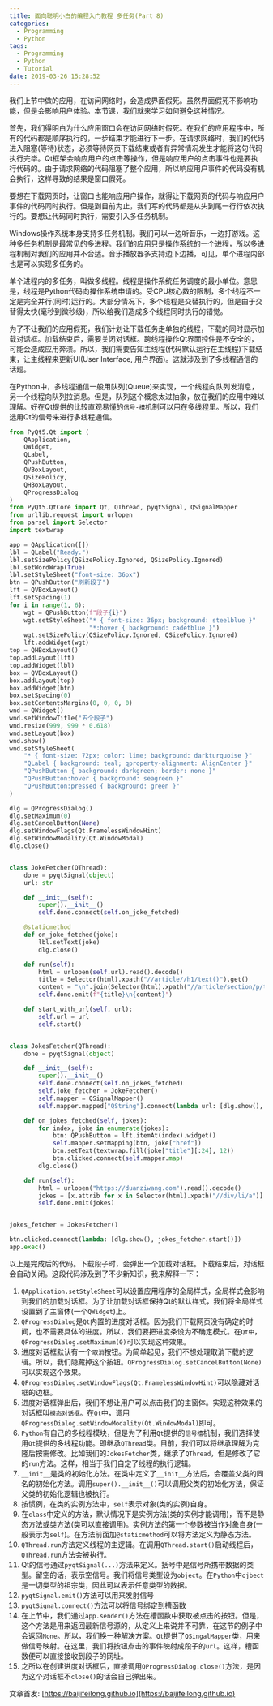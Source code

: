 ```yaml
---
title: 面向聪明小白的编程入门教程 多任务(Part 8)
categories:
  - Programming
  - Python
tags:
  - Programming
  - Python
  - Tutorial
date: 2019-03-26 15:28:52
---
```


我们上节中做的应用，在访问网络时，会造成界面假死。虽然界面假死不影响功能，但是会影响用户体验。本节课，我们就来学习如何避免这种情况。

<!--more-->

首先，我们得明白为什么应用窗口会在访问网络时假死。在我们的应用程序中，所有的代码都是顺序执行的，一步结束才能进行下一步。在请求网络时，我们的代码进入阻塞(等待)状态，必须等待网页下载结束或者有异常情况发生才能将这句代码执行完毕。Qt框架会响应用户的点击等操作，但是响应用户的点击事件也是要执行代码的。由于请求网络的代码阻塞了整个应用，所以响应用户事件的代码没有机会执行，这样导致的结果是窗口假死。

要想在下载网页时，让窗口也能响应用户操作，就得让下载网页的代码与响应用户事件的代码同时执行。但是到目前为止，我们写的代码都是从头到尾一行行依次执行的。要想让代码同时执行，需要引入多任务机制。

Windows操作系统本身支持多任务机制。我们可以一边听音乐，一边打游戏。这种多任务机制是最常见的多进程。我们的应用只是操作系统的一个进程，所以多进程机制对我们的应用并不合适。音乐播放器多支持边下边播，可见，单个进程内部也是可以实现多任务的。

单个进程内的多任务，叫做多线程。线程是操作系统任务调度的最小单位。意思是，线程是Python代码向操作系统申请的。受CPU核心数的限制，多个线程不一定是完全并行(同时)运行的。大部分情况下，多个线程是交替执行的，但是由于交替得太快(毫秒到微秒级)，所以给我们造成多个线程同时执行的错觉。

为了不让我们的应用假死，我们计划让下载任务走单独的线程，下载的同时显示加载对话框。加载结束后，需要关闭对话框。跨线程操作Qt界面控件是不安全的，可能会造成应用奔溃。所以，我们需要告知主线程(代码默认运行在主线程)下载结束，让主线程来更新UI(User Interface, 用户界面)。这就涉及到了多线程通信的话题。

在Python中，多线程通信一般用队列(Queue)来实现，一个线程向队列发消息，另一个线程向队列拉消息。但是，队列这个概念太过抽象，放在我们的应用中难以理解。好在Qt提供的比较直观易懂的`信号-槽`机制可以用在多线程里。所以，我们选用Qt的信号来进行多线程通信。

```python
from PyQt5.Qt import (
    QApplication,
    QWidget,
    QLabel,
    QPushButton,
    QVBoxLayout,
    QSizePolicy,
    QHBoxLayout,
    QProgressDialog
)
from PyQt5.QtCore import Qt, QThread, pyqtSignal, QSignalMapper
from urllib.request import urlopen
from parsel import Selector
import textwrap

app = QApplication([])
lbl = QLabel("Ready.")
lbl.setSizePolicy(QSizePolicy.Ignored, QSizePolicy.Ignored)
lbl.setWordWrap(True)
lbl.setStyleSheet("font-size: 36px")
btn = QPushButton("刷新段子")
lft = QVBoxLayout()
lft.setSpacing(1)
for i in range(1, 6):
    wgt = QPushButton(f"段子{i}")
    wgt.setStyleSheet("* { font-size: 36px; background: steelblue }"
                      "*:hover { background: cadetblue }")
    wgt.setSizePolicy(QSizePolicy.Ignored, QSizePolicy.Ignored)
    lft.addWidget(wgt)
top = QHBoxLayout()
top.addLayout(lft)
top.addWidget(lbl)
box = QVBoxLayout()
box.addLayout(top)
box.addWidget(btn)
box.setSpacing(0)
box.setContentsMargins(0, 0, 0, 0)
wnd = QWidget()
wnd.setWindowTitle("五个段子")
wnd.resize(999, 999 * 0.618)
wnd.setLayout(box)
wnd.show()
wnd.setStyleSheet(
    "* { font-size: 72px; color: lime; background: darkturquoise }"
    "QLabel { background: teal; qproperty-alignment: AlignCenter }"
    "QPushButton { background: darkgreen; border: none }"
    "QPushButton:hover { background: seagreen }"
    "QPushButton:pressed { background: green }"
)

dlg = QProgressDialog()
dlg.setMaximum(0)
dlg.setCancelButton(None)
dlg.setWindowFlags(Qt.FramelessWindowHint)
dlg.setWindowModality(Qt.WindowModal)
dlg.close()


class JokeFetcher(QThread):
    done = pyqtSignal(object)
    url: str

    def __init__(self):
        super().__init__()
        self.done.connect(self.on_joke_fetched)

    @staticmethod
    def on_joke_fetched(joke):
        lbl.setText(joke)
        dlg.close()

    def run(self):
        html = urlopen(self.url).read().decode()
        title = Selector(html).xpath("//article//h1/text()").get()
        content = "\n".join(Selector(html).xpath("//article/section/p/text()").getall())
        self.done.emit(f"{title}\n{content}")

    def start_with_url(self, url):
        self.url = url
        self.start()


class JokesFetcher(QThread):
    done = pyqtSignal(object)

    def __init__(self):
        super().__init__()
        self.done.connect(self.on_jokes_fetched)
        self.joke_fetcher = JokeFetcher()
        self.mapper = QSignalMapper()
        self.mapper.mapped["QString"].connect(lambda url: [dlg.show(), self.joke_fetcher.start_with_url(url)])

    def on_jokes_fetched(self, jokes):
        for index, joke in enumerate(jokes):
            btn: QPushButton = lft.itemAt(index).widget()
            self.mapper.setMapping(btn, joke["href"])
            btn.setText(textwrap.fill(joke["title"][:24], 12))
            btn.clicked.connect(self.mapper.map)
        dlg.close()

    def run(self):
        html = urlopen("https://duanziwang.com").read().decode()
        jokes = [x.attrib for x in Selector(html).xpath("//div/li/a")]
        self.done.emit(jokes)


jokes_fetcher = JokesFetcher()

btn.clicked.connect(lambda: [dlg.show(), jokes_fetcher.start()])
app.exec()
```

以上是完成后的代码。下载段子时，会弹出一个加载对话框。下载结束后，对话框会自动关闭。这段代码涉及到了不少新知识，我来解释一下：

1. `QApplication.setStyleSheet`可以设置应用程序的全局样式，全局样式会影响到我们的加载对话框。为了让加载对话框保持Qt的默认样式，我们将全局样式设置到了主窗体(一个`QWidget`)上。
2. `QProgressDialog`是`Qt`内置的进度对话框。因为我们下载网页没有确定的时间，也不需要具体的进度。所以，我们要把进度条设为不确定模式。在`Qt中`，`QProgressDialog.setMaximum(0)`可以实现这种效果。
3. 进度对话框默认有一个`取消`按钮。为简单起见，我们不想处理取消下载的逻辑。所以，我们隐藏掉这个按钮。`QProgressDialog.setCancelButton(None)`可以实现这个效果。
4. `QProgressDialog.setWindowFlags(Qt.FramelessWindowHint)`可以隐藏对话框的边框。
5. 进度对话框弹出后，我们不想让用户可以点击我们的主窗体。实现这种效果的对话框叫`模态对话框`。在`Qt`中，调用`QProgressDialog.setWindowModality(Qt.WindowModal)`即可。
6. `Python`有自己的多线程模块，但是为了利用`Qt`提供的`信号槽`机制，我们选择使用`Qt`提供的多线程功能。即继承`QThread`类。目前，我们可以将继承理解为克隆后按需修改。比如我们的`JokesFetcher`类，继承了`QThread`，但是修改了它的`run`方法。这样，相当于我们自定了线程的执行逻辑。
7. `__init__`是类的初始化方法。在类中定义了`__init__`方法后，会覆盖父类的同名的初始化方法。调用`super().__init__()`可以调用父类的初始化方法，保证父类的初始化逻辑也被执行。
8. 按惯例，在类的实例方法中，`self`表示对象(类的实例)自身。
9. 在`class`中定义的方法，默认情况下是实例方法(类的实例才能调用)，而不是静态方法或类方法(类可以直接调用)。实例方法的第一个参数被当作对象自身(一般表示为`self`)。在方法前面加`@staticmethod`可以将方法定义为静态方法。
10. `QThread.run`方法定义线程的主逻辑。在调用`QThread.start()`启动线程后，`QThread.run`方法会被执行。
11. Qt的信号通过`pyqtSignal(...)`方法来定义。括号中是信号所携带数据的类型。留空的话，表示空信号。我们将信号类型设为`object`。在`Python`中`ojbect`是一切类型的祖宗类，因此可以表示任意类型的数据。
12. `pyqtSignal.emit()`方法可以用来发射信号
13. `pyqtSignal.connect()`方法可以将信号绑定到槽函数
14. 在上节中，我们通过`app.sender()`方法在槽函数中获取被点击的按钮。但是，这个方法是用来返回最新信号源的，从定义上来说并不可靠，在这节的例子中会返回`None`。所以，我们换一种解决方案。`Qt`提供了`QSingalMapper`类，用来做信号映射。在这里，我们将按钮点击的事件映射成段子的`url`。这样，槽函数便可以直接接收到段子的网址。
15. 之所以在创建进度对话框后，直接调用`QProgressDialog.close()`方法，是因为这个对话框不`close()`的话会自己弹出来。

文章首发: [https://baijifeilong.github.io](https://baijifeilong.github.io)
